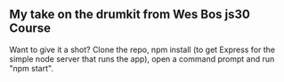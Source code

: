<h2>My take on the drumkit from Wes Bos js30 Course</h2>
Want to give it a shot?  Clone the repo, npm install (to get Express for the simple node server that runs the app), open a command prompt and run "npm start".